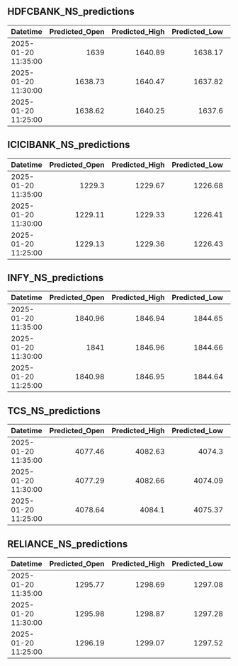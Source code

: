 ## HDFCBANK_NS_predictions
| Datetime            |   Predicted_Open |   Predicted_High |   Predicted_Low |   Predicted_Close |   Predicted_Volume |
|:--------------------|-----------------:|-----------------:|----------------:|------------------:|-------------------:|
| 2025-01-20 11:35:00 |          1639    |          1640.89 |         1638.17 |           1640.47 |            90502.4 |
| 2025-01-20 11:30:00 |          1638.73 |          1640.47 |         1637.82 |           1640.07 |            90501.6 |
| 2025-01-20 11:25:00 |          1638.62 |          1640.25 |         1637.6  |           1639.88 |            90715.5 |

## ICICIBANK_NS_predictions
| Datetime            |   Predicted_Open |   Predicted_High |   Predicted_Low |   Predicted_Close |   Predicted_Volume |
|:--------------------|-----------------:|-----------------:|----------------:|------------------:|-------------------:|
| 2025-01-20 11:35:00 |          1229.3  |          1229.67 |         1226.68 |           1228.97 |             173741 |
| 2025-01-20 11:30:00 |          1229.11 |          1229.33 |         1226.41 |           1228.63 |             164180 |
| 2025-01-20 11:25:00 |          1229.13 |          1229.36 |         1226.43 |           1228.65 |             164385 |

## INFY_NS_predictions
| Datetime            |   Predicted_Open |   Predicted_High |   Predicted_Low |   Predicted_Close |   Predicted_Volume |
|:--------------------|-----------------:|-----------------:|----------------:|------------------:|-------------------:|
| 2025-01-20 11:35:00 |          1840.96 |          1846.94 |         1844.65 |           1842.54 |            38035   |
| 2025-01-20 11:30:00 |          1841    |          1846.96 |         1844.66 |           1842.52 |            38234.3 |
| 2025-01-20 11:25:00 |          1840.98 |          1846.95 |         1844.64 |           1842.47 |            38291.9 |

## TCS_NS_predictions
| Datetime            |   Predicted_Open |   Predicted_High |   Predicted_Low |   Predicted_Close |   Predicted_Volume |
|:--------------------|-----------------:|-----------------:|----------------:|------------------:|-------------------:|
| 2025-01-20 11:35:00 |          4077.46 |          4082.63 |         4074.3  |           4079.32 |            16123.7 |
| 2025-01-20 11:30:00 |          4077.29 |          4082.66 |         4074.09 |           4078.95 |            16592.8 |
| 2025-01-20 11:25:00 |          4078.64 |          4084.1  |         4075.37 |           4080.47 |            15944.6 |

## RELIANCE_NS_predictions
| Datetime            |   Predicted_Open |   Predicted_High |   Predicted_Low |   Predicted_Close |   Predicted_Volume |
|:--------------------|-----------------:|-----------------:|----------------:|------------------:|-------------------:|
| 2025-01-20 11:35:00 |          1295.77 |          1298.69 |         1297.08 |           1296.77 |             114397 |
| 2025-01-20 11:30:00 |          1295.98 |          1298.87 |         1297.28 |           1296.99 |             113982 |
| 2025-01-20 11:25:00 |          1296.19 |          1299.07 |         1297.52 |           1297.26 |             112748 |

